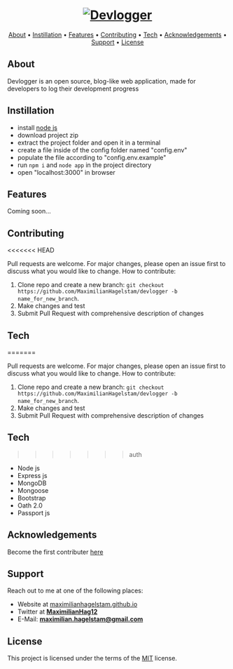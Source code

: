 <h1 align="center">
  <br>
  <a href="https://github.com/MaximilianHagelstam/devlogger/"><img src="https://lh3.googleusercontent.com/pw/ACtC-3feKBv7Tp8_Su7nToE1ocO_HmJ_hekz8LGqojgMQy83m7jV8N7-4V8xOEC2qP3Yvl0Kf9pTbONgzQypTEDtPH77TDg3FrBWFVqvLIQKNC0o7cGeHYHZoshacm4_iYN1tKQx6hPrnRrFn0CPWK0-IfIH=w455-h100-no?authuser=0" alt="Devlogger"></a>
</h1>
      
<p align="center">
  <a href="#about">About</a> •
  <a href="#instillation">Instillation</a> •
  <a href="#features">Features</a> •
  <a href="#contributing">Contributing</a> •
  <a href="#tech">Tech</a> •
  <a href="#acknowledgements">Acknowledgements</a> •
  <a href="#support">Support</a> •
  <a href="#license">License</a>
</p>

## About

Devlogger is an open source, blog-like web application, made for developers to log their development progress

## Instillation

- install [node js](https://nodejs.org)
- download project zip
- extract the project folder and open it in a terminal
- create a file inside of the config folder named "config.env"
- populate the file according to "config.env.example"
- run `npm i` and `node app` in the project directory
- open "localhost:3000" in browser

## Features

Coming soon...

## Contributing
<<<<<<< HEAD

Pull requests are welcome. For major changes, please open an issue first to discuss what you would like to change.
How to contribute:
1. Clone repo and create a new branch: `git checkout https://github.com/MaximilianHagelstam/devlogger -b name_for_new_branch`.
2. Make changes and test
3. Submit Pull Request with comprehensive description of changes

## Tech

=======

Pull requests are welcome. For major changes, please open an issue first to discuss what you would like to change.
How to contribute:

1. Clone repo and create a new branch: `git checkout https://github.com/MaximilianHagelstam/devlogger -b name_for_new_branch`.
2. Make changes and test
3. Submit Pull Request with comprehensive description of changes

## Tech

>>>>>>> auth
- Node js
- Express js
- MongoDB
- Mongoose
- Bootstrap
- Oath 2.0
- Passport js

## Acknowledgements

Become the first contributer [here](#contributing)

## Support

Reach out to me at one of the following places:

- Website at [maximilianhagelstam.github.io](https://maximilianhagelstam.github.io/)
- Twitter at **[MaximilianHag12](https://twitter.com/MaximilianHag12)**
- E-Mail: **maximilian.hagelstam@gmail.com**

## License

This project is licensed under the terms of the [MIT](https://choosealicense.com/licenses/mit/) license.
